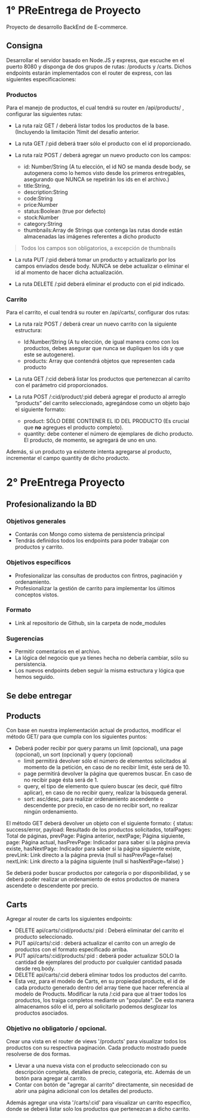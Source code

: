 # 1° PReEntrega de Proyecto
Proyecto de desarrollo BackEnd de E-commerce.

## Consigna
Desarrollar el servidor basado en Node.JS y express, que escuche en el puerto 8080 y disponga de dos grupos de rutas: /products y /carts. Dichos endpoints estarán implementados con el router de express, con las siguientes especificaciones:

### Productos
Para el manejo de productos, el cual tendrá su router en /api/products/ , configurar las siguientes rutas:

- La ruta raíz GET / deberá listar todos los productos de la base. (Incluyendo la limitación ?limit del desafío anterior.

- La ruta GET /:pid deberá traer sólo el producto con el id proporcionado.

- La ruta raíz POST / deberá agregar un nuevo producto con los campos:
    - id: Number/String (A tu elección, el id NO se manda desde body, se autogenera como lo hemos visto desde los primeros entregables, asegurando que NUNCA se repetirán los ids en el archivo.)
    - title:String,
    - description:String
    - code:String
    - price:Number
    - status:Boolean (true por defecto)
    - stock:Number
    - category:String
    - thumbnails:Array de Strings que contenga las rutas donde están almacenadas las imágenes referentes a dicho producto

> Todos los campos son obligatorios, a excepción de thumbnails

- La ruta PUT /:pid deberá tomar un producto y actualizarlo por los campos enviados desde body. NUNCA se debe actualizar o eliminar el id al momento de hacer dicha actualización.

- La ruta DELETE /:pid deberá eliminar el producto con el pid indicado. 

### Carrito
Para el carrito, el cual tendrá su router en /api/carts/, configurar dos rutas:
- La ruta raíz POST / deberá crear un nuevo carrito con la siguiente estructura:
    - Id:Number/String (A tu elección, de igual manera como con los productos, debes asegurar que nunca se dupliquen los ids y que este se autogenere).
    - products: Array que contendrá objetos que representen cada producto

- La ruta GET /:cid deberá listar los productos que pertenezcan al carrito con el parámetro cid proporcionados.

- La ruta POST  /:cid/product/:pid deberá agregar el producto al arreglo “products” del carrito seleccionado, agregándose como un objeto bajo el siguiente formato:
    - product: SÓLO DEBE CONTENER EL ID DEL PRODUCTO (Es crucial que __no__ agregues el producto completo).
    - quantity: debe contener el número de ejemplares de dicho producto. El producto, de momento, se agregará de uno en uno.

Además, si un producto ya existente intenta agregarse al producto, incrementar el campo quantity de dicho producto.

# 2° PreEntrega Proyecto
## Profesionalizando la BD
### Objetivos generales
- Contarás con Mongo como sistema de persistencia principal
- Tendrás definidos todos los endpoints para poder trabajar con productos y carrito.

### Objetivos específicos
- Profesionalizar las consultas de productos con fintros, paginación y ordenamiento.
- Profesionalizar la gestión de carrito para implementar los últimos conceptos vistos.

### Formato
- Link al repositorio de Github, sin la carpeta de node_modules

### Sugerencias
- Permitir comentarios en el archivo.
- La lógica del negocio que ya tienes hecha no debería cambiar, sólo su persistencia.
- Los nuevos endpoints deben seguir la misma estructura y lógica que hemos seguido.

## Se debe entregar
## Products
Con base en nuestra implementación actual de productos, modificar el método GET/ para que cumpla con los siguientes puntos:
- Deberá poder recibir por query params un limit (opcional), una page (opcional), un sort (opcional) y query (opcional)
    - limit permitirá devolver sólo el número de elementos solicitados al momento de la petición, en caso de no recibir limit, éste será de 10.
    - page permitirá devolver la página que queremos buscar. En caso de no recibir page ésta será de 1.
    - query, el tipo de elemento que quiero buscar (es decir, qué filtro aplicar), en caso de no recibir query, realizar la búsqueda general.
    - sort: asc/desc, para realizar ordenamiento ascendente o descendente por precio, en caso de no recibir sort, no realizar ningún ordenamiento.

El método GET deberá devolver un objeto con el siguiente formato:
{
    status: success/error,
    payload: Resultado de los productos solicitados,
    totalPages: Total de páginas,
    prevPage: Página anterior,
    nextPage; Página siguiente,
    page: Página actual,
    hasPrevPage: Indicador para saber si la página previa existe,
    hasNextPage: Indicador para saber si la página siguiente existe,
    prevLink: Link directo a la página previa (null si hasPrevPage=false)
    nextLink: Link directo a la página siguiente (null si hasNextPage=false)
}

Se deberá poder buscar productos por categoría o por disponibilidad, y se deberá poder realizar un ordenamiento de estos productos de manera ascendete o descendente por precio.

## Carts
Agregar al router de carts los siguientes endpoints:
- DELETE api/carts/:cid/products/:pid : Deberá eliminatar del carrito el producto seleccionado.
- PUT api/carts/:cid : deberá actualizar el carrito con un arreglo de productos con el formato específicado arriba.
- PUT api/carts/:cid/products/:pid : deberá poder actualizar SOLO la cantidad de ejemplares del producto por cualquier cantidad pasada desde req.body.
- DELETE api/carts/:cid deberá eliminar todos los productos del carrito.
- Esta vez, para el modelo de Carts, en su propiedad products, el id de cada producto generado dentro del array tiene que hacer referencia al modelo de Products.  Modificar la ruta /:cid para que al traer todos los productos, los traiga completos mediante un "populate". De esta manera almacenamos sólo el id, pero al solicitarlo podemos desglozar los productos asociados.

### Objetivo no obligatorio / opcional.
Crear una vista en el router de views '/products' para visualizar todos los productos con su respectiva paginación. Cada producto mostrado puede resolverse de dos formas.
- Llevar a una nueva vista con el producto seleccionado con su descripción completa, detalles de precio, categoría, etc. Además de un botón para agregar al carrito.
- Contar con botón de "agregar al carrito" directamente, sin necesidad de abrir una página adicional con los detalles del producto.

Además agregar una vista '/carts/:cid' para visualizar un carrito específico, donde se deberá listar solo los productos que pertenezcan a dicho carrito.